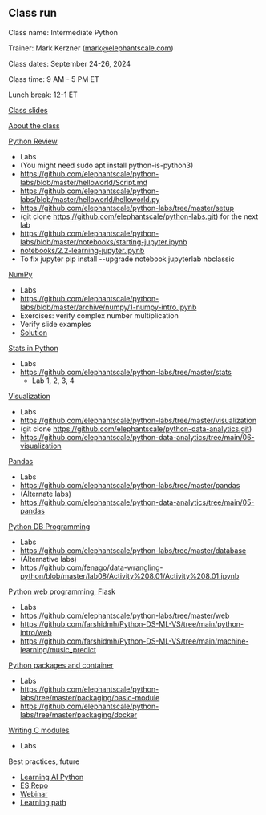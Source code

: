 Class run
----------

Class name: Intermediate Python

Trainer: Mark Kerzner (mark@elephantscale.com)

Class dates: September 24-26, 2024

Class time: 9 AM - 5 PM ET

Lunch break: 12-1 ET

[Class slides](https://github.com/elephantscale/python-labs/tree/master/slides)

[About the class](https://github.com/elephantscale/python-labs/blob/master/slides/01__About-Intermediate-Python-Class.pptx)

[Python Review](https://github.com/elephantscale/python-labs/blob/master/slides/03__PYTHON-Intro.pptx)

* Labs
* (You might need sudo apt install python-is-python3)
* https://github.com/elephantscale/python-labs/blob/master/helloworld/Script.md
* https://github.com/elephantscale/python-labs/blob/master/helloworld/helloworld.py
* https://github.com/elephantscale/python-labs/tree/master/setup
* (git clone https://github.com/elephantscale/python-labs.git) for the next lab
* https://github.com/elephantscale/python-labs/blob/master/notebooks/starting-jupyter.ipynb
* [notebooks/2.2-learning-jupyter.ipynb](https://github.com/elephantscale/python-labs/blob/master/notebooks/2.2-learning-jupyter.ipynb)
* To fix jupyter pip install --upgrade notebook jupyterlab nbclassic

[NumPy](https://github.com/elephantscale/python-labs/blob/master/slides/12__PYTHON-NumPy.pptx)
* Labs
* https://github.com/elephantscale/python-labs/blob/master/archive/numpy/1-numpy-intro.ipynb
* Exercises: verify complex number multiplication
* Verify slide examples
* [Solution](https://github.com/elephantscale/python-labs-solutions/blob/master/numpy/4.1-numpy-intro.ipynb)

[Stats in Python](https://github.com/fenago/Statistics-for-Data-Science-using-Python)
* Labs
* https://github.com/elephantscale/python-labs/tree/master/stats
  * Lab 1, 2, 3, 4

[Visualization](https://github.com/elephantscale/python-labs/blob/master/slides/14__PYTHON-Visualization.pptx)
* Labs
* https://github.com/elephantscale/python-labs/tree/master/visualization
* (git clone https://github.com/elephantscale/python-data-analytics.git)
* https://github.com/elephantscale/python-data-analytics/tree/main/06-visualization

[Pandas](https://github.com/elephantscale/python-labs/blob/master/slides/13__PYTHON-Pandas.pptx)
* Labs
* https://github.com/elephantscale/python-labs/tree/master/pandas
* (Alternate labs)
* https://github.com/elephantscale/python-data-analytics/tree/main/05-pandas

[Python DB Programming](https://github.com/elephantscale/python-labs/blob/master/slides/07__PYTHON-Database.pptx)
* Labs
* https://github.com/elephantscale/python-labs/tree/master/database
* (Alternative labs)
* https://github.com/fenago/data-wrangling-python/blob/master/lab08/Activity%208.01/Activity%208.01.ipynb

[Python web programming, Flask](https://github.com/elephantscale/python-labs/blob/master/slides/09__PYTHON-Web.pptx)
* Labs
* https://github.com/elephantscale/python-labs/tree/master/web
* https://github.com/farshidmh/Python-DS-ML-VS/tree/main/python-intro/web
* https://github.com/farshidmh/Python-DS-ML-VS/tree/main/machine-learning/music_predict

[Python packages and container](https://github.com/elephantscale/python-labs/blob/master/slides/05__PYTHON-Packages.pptx)
* Labs
* https://github.com/elephantscale/python-labs/tree/master/packaging/basic-module
* https://github.com/elephantscale/python-labs/tree/master/packaging/docker

[Writing C modules](https://github.com/elephantscale/python-labs/blob/master/slides/23__PYTHON-C.pptx)
* Labs

Best practices, future
* [Learning AI Python](https://learn.deeplearning.ai/courses/ai-python-for-beginners/lesson/1/introduction)
* [ES Repo](https://learn.deeplearning.ai/courses/ai-python-for-beginners/lesson/1/introduction)
* [Webinar](https://bit.ly/3uDtoEu)
* [Learning path](https://docs.google.com/spreadsheets/d/1KUsKdwNMJhtVQDvdS8X76Y2HozfBem3aSyhWsVHpqpI/edit?gid=0#gid=0)


